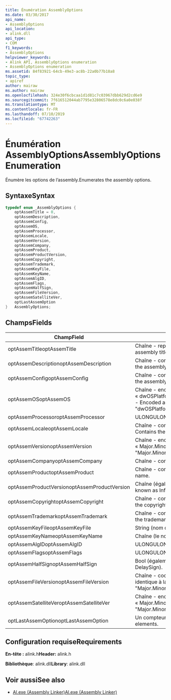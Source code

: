 ```yaml
---
title: Énumération AssemblyOptions
ms.date: 03/30/2017
api_name:
- AssemblyOptions
api_location:
- alink.dll
api_type:
- COM
f1_keywords:
- AssemblyOptions
helpviewer_keywords:
- Alink API, AssemblyOptions enumeration
- AssemblyOptions enumeration
ms.assetid: 84f83921-64cb-49e3-ac8b-22a0b77b18a8
topic_type:
- apiref
author: mairaw
ms.author: mairaw
ms.openlocfilehash: 324e30f6cbcaa1d1d81c7c03967dbb629d2cd6e9
ms.sourcegitcommit: 7f616512044ab7795e32806578e8dc0c6a0e038f
ms.translationtype: MT
ms.contentlocale: fr-FR
ms.lasthandoff: 07/10/2019
ms.locfileid: "67742263"
---
```

# <a name="assemblyoptions-enumeration"></a><span data-ttu-id="dba91-102">Énumération AssemblyOptions</span><span class="sxs-lookup"><span data-stu-id="dba91-102">AssemblyOptions Enumeration</span></span>
<span data-ttu-id="dba91-103">Énumère les options de l’assembly.</span><span class="sxs-lookup"><span data-stu-id="dba91-103">Enumerates the assembly options.</span></span>  
  
## <a name="syntax"></a><span data-ttu-id="dba91-104">Syntaxe</span><span class="sxs-lookup"><span data-stu-id="dba91-104">Syntax</span></span>  
  
```cpp  
typedef enum _AssemblyOptions {  
    optAssemTitle = 0,  
    optAssemDescription,  
    optAssemConfig,  
    optAssemOS,  
    optAssemProcessor,  
    optAssemLocale,  
    optAssemVersion,  
    optAssemCompany,  
    optAssemProduct,  
    optAssemProductVersion,  
    optAssemCopyright,  
    optAssemTrademark,  
    optAssemKeyFile,  
    optAssemKeyName,  
    optAssemAlgID,  
    optAssemFlags,  
    optAssemHalfSign,  
    optAssemFileVersion,  
    optAssemSatelliteVer,  
    optLastAssemOption  
}   AssemblyOptions;  
```  
  
## <a name="fields"></a><span data-ttu-id="dba91-105">Champs</span><span class="sxs-lookup"><span data-stu-id="dba91-105">Fields</span></span>  
  
|<span data-ttu-id="dba91-106">Champ</span><span class="sxs-lookup"><span data-stu-id="dba91-106">Field</span></span>|<span data-ttu-id="dba91-107">Description</span><span class="sxs-lookup"><span data-stu-id="dba91-107">Description</span></span>|  
|-----------|-----------------|  
|<span data-ttu-id="dba91-108">optAssemTitle</span><span class="sxs-lookup"><span data-stu-id="dba91-108">optAssemTitle</span></span>|<span data-ttu-id="dba91-109">Chaîne - représente le titre de l’assembly.</span><span class="sxs-lookup"><span data-stu-id="dba91-109">String - Represents the assembly title.</span></span>|  
|<span data-ttu-id="dba91-110">optAssemDescription</span><span class="sxs-lookup"><span data-stu-id="dba91-110">optAssemDescription</span></span>|<span data-ttu-id="dba91-111">Chaîne - contient la description de l’assembly.</span><span class="sxs-lookup"><span data-stu-id="dba91-111">String - Contains the assembly description.</span></span>|  
|<span data-ttu-id="dba91-112">optAssemConfig</span><span class="sxs-lookup"><span data-stu-id="dba91-112">optAssemConfig</span></span>|<span data-ttu-id="dba91-113">Chaîne - contient la configuration de l’assembly.</span><span class="sxs-lookup"><span data-stu-id="dba91-113">String - Contains the assembly configuration.</span></span>|  
|<span data-ttu-id="dba91-114">optAssemOS</span><span class="sxs-lookup"><span data-stu-id="dba91-114">optAssemOS</span></span>|<span data-ttu-id="dba91-115">Chaîne - encodée comme : « dwOSPlatformId.dwOSMajorVersion.dwOSMinorVersion ».</span><span class="sxs-lookup"><span data-stu-id="dba91-115">String - Encoded as: "dwOSPlatformId.dwOSMajorVersion.dwOSMinorVersion".</span></span>|  
|<span data-ttu-id="dba91-116">optAssemProcessor</span><span class="sxs-lookup"><span data-stu-id="dba91-116">optAssemProcessor</span></span>|<span data-ttu-id="dba91-117">ULONG</span><span class="sxs-lookup"><span data-stu-id="dba91-117">ULONG</span></span>|  
|<span data-ttu-id="dba91-118">optAssemLocale</span><span class="sxs-lookup"><span data-stu-id="dba91-118">optAssemLocale</span></span>|<span data-ttu-id="dba91-119">Chaîne - contient les paramètres régionaux d’assembly.</span><span class="sxs-lookup"><span data-stu-id="dba91-119">String - Contains the assembly locale.</span></span>|  
|<span data-ttu-id="dba91-120">optAssemVersion</span><span class="sxs-lookup"><span data-stu-id="dba91-120">optAssemVersion</span></span>|<span data-ttu-id="dba91-121">Chaîne - encodée sous la forme : « Major.Minor.Build.Revision ».</span><span class="sxs-lookup"><span data-stu-id="dba91-121">String - Encoded as: "Major.Minor.Build.Revision".</span></span>|  
|<span data-ttu-id="dba91-122">optAssemCompany</span><span class="sxs-lookup"><span data-stu-id="dba91-122">optAssemCompany</span></span>|<span data-ttu-id="dba91-123">Chaîne - contient la société.</span><span class="sxs-lookup"><span data-stu-id="dba91-123">String - Contains the company.</span></span>|  
|<span data-ttu-id="dba91-124">optAssemProduct</span><span class="sxs-lookup"><span data-stu-id="dba91-124">optAssemProduct</span></span>|<span data-ttu-id="dba91-125">Chaîne - contient le nom du produit.</span><span class="sxs-lookup"><span data-stu-id="dba91-125">String - Contains the product name.</span></span>|  
|<span data-ttu-id="dba91-126">optAssemProductVersion</span><span class="sxs-lookup"><span data-stu-id="dba91-126">optAssemProductVersion</span></span>|<span data-ttu-id="dba91-127">Chaîne (également appelé InformationalVersion).</span><span class="sxs-lookup"><span data-stu-id="dba91-127">String (also known as InformationalVersion).</span></span>|  
|<span data-ttu-id="dba91-128">optAssemCopyright</span><span class="sxs-lookup"><span data-stu-id="dba91-128">optAssemCopyright</span></span>|<span data-ttu-id="dba91-129">Chaîne - contient les informations de copyright.</span><span class="sxs-lookup"><span data-stu-id="dba91-129">String - Contains the copyright information.</span></span>|  
|<span data-ttu-id="dba91-130">optAssemTrademark</span><span class="sxs-lookup"><span data-stu-id="dba91-130">optAssemTrademark</span></span>|<span data-ttu-id="dba91-131">Chaîne - contient les informations de marque.</span><span class="sxs-lookup"><span data-stu-id="dba91-131">String - Contains the trademark information.</span></span>|  
|<span data-ttu-id="dba91-132">optAssemKeyFile</span><span class="sxs-lookup"><span data-stu-id="dba91-132">optAssemKeyFile</span></span>|<span data-ttu-id="dba91-133">String (nom de fichier).</span><span class="sxs-lookup"><span data-stu-id="dba91-133">String (file name).</span></span>|  
|<span data-ttu-id="dba91-134">optAssemKeyName</span><span class="sxs-lookup"><span data-stu-id="dba91-134">optAssemKeyName</span></span>|<span data-ttu-id="dba91-135">Chaîne (le nom de clé).</span><span class="sxs-lookup"><span data-stu-id="dba91-135">String (The key name).</span></span>|  
|<span data-ttu-id="dba91-136">optAssemAlgID</span><span class="sxs-lookup"><span data-stu-id="dba91-136">optAssemAlgID</span></span>|<span data-ttu-id="dba91-137">ULONG</span><span class="sxs-lookup"><span data-stu-id="dba91-137">ULONG</span></span>|  
|<span data-ttu-id="dba91-138">optAssemFlags</span><span class="sxs-lookup"><span data-stu-id="dba91-138">optAssemFlags</span></span>|<span data-ttu-id="dba91-139">ULONG</span><span class="sxs-lookup"><span data-stu-id="dba91-139">ULONG</span></span>|  
|<span data-ttu-id="dba91-140">optAssemHalfSign</span><span class="sxs-lookup"><span data-stu-id="dba91-140">optAssemHalfSign</span></span>|<span data-ttu-id="dba91-141">Bool (également appelé DelaySign).</span><span class="sxs-lookup"><span data-stu-id="dba91-141">Bool (Also known as DelaySign).</span></span>|  
|<span data-ttu-id="dba91-142">optAssemFileVersion</span><span class="sxs-lookup"><span data-stu-id="dba91-142">optAssemFileVersion</span></span>|<span data-ttu-id="dba91-143">Chaîne - codée comme « Major.Minor.Build.Revision » - identique à la version de produit.</span><span class="sxs-lookup"><span data-stu-id="dba91-143">String - Encoded as "Major.Minor.Build.Revision"--same as ProductVersion.</span></span>|  
|<span data-ttu-id="dba91-144">optAssemSatelliteVer</span><span class="sxs-lookup"><span data-stu-id="dba91-144">optAssemSatelliteVer</span></span>|<span data-ttu-id="dba91-145">Chaîne - encodée sous la forme « Major.Minor.Build.Revision ».</span><span class="sxs-lookup"><span data-stu-id="dba91-145">String - Encoded as "Major.Minor.Build.Revision".</span></span>|  
|<span data-ttu-id="dba91-146">optLastAssemOption</span><span class="sxs-lookup"><span data-stu-id="dba91-146">optLastAssemOption</span></span>|<span data-ttu-id="dba91-147">Un compteur du nombre d’éléments.</span><span class="sxs-lookup"><span data-stu-id="dba91-147">A counter of the number of elements.</span></span>|  
  
## <a name="requirements"></a><span data-ttu-id="dba91-148">Configuration requise</span><span class="sxs-lookup"><span data-stu-id="dba91-148">Requirements</span></span>  
 <span data-ttu-id="dba91-149">**En-tête :** alink.h</span><span class="sxs-lookup"><span data-stu-id="dba91-149">**Header:** alink.h</span></span>  
  
 <span data-ttu-id="dba91-150">**Bibliothèque**: alink.dll</span><span class="sxs-lookup"><span data-stu-id="dba91-150">**Library**: alink.dll</span></span>  
  
## <a name="see-also"></a><span data-ttu-id="dba91-151">Voir aussi</span><span class="sxs-lookup"><span data-stu-id="dba91-151">See also</span></span>

- [<span data-ttu-id="dba91-152">Al.exe (Assembly Linker)</span><span class="sxs-lookup"><span data-stu-id="dba91-152">Al.exe (Assembly Linker)</span></span>](../../../../docs/framework/tools/al-exe-assembly-linker.md)
